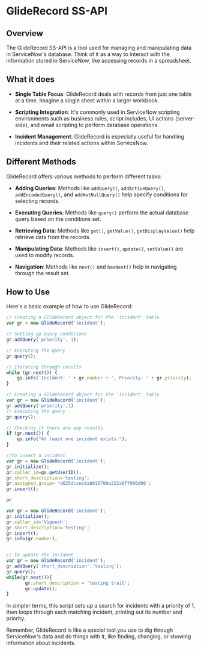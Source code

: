 # GlideRecord SS-API

## Overview

The GlideRecord SS-API is a tool used for managing and manipulating data in ServiceNow's database. Think of it as a way to interact with the information stored in ServiceNow, like accessing records in a spreadsheet.

## What it does

- **Single Table Focus**: GlideRecord deals with records from just one table at a time. Imagine a single sheet within a larger workbook.

- **Scripting Integration**: It's commonly used in ServiceNow scripting environments such as business rules, script includes, UI actions (server-side), and email scripting to perform database operations.

- **Incident Management**: GlideRecord is especially useful for handling incidents and their related actions within ServiceNow.

## Different Methods

GlideRecord offers various methods to perform different tasks:

- **Adding Queries**: Methods like `addQuery()`, `addActiveQuery()`, `addEncodedQuery()`, and `addNotNullQuery()` help specify conditions for selecting records.

- **Executing Queries**: Methods like `query()` perform the actual database query based on the conditions set.

- **Retrieving Data**: Methods like `get()`, `getValue()`, `getDisplayValue()` help retrieve data from the records.

- **Manipulating Data**: Methods like `insert()`, `update()`, `setValue()` are used to modify records.

- **Navigation**: Methods like `next()` and `hasNext()` help in navigating through the result set.

## How to Use

Here's a basic example of how to use GlideRecord:

```javascript
// Creating a GlideRecord object for the 'incident' table
var gr = new GlideRecord('incident');

// Setting up query conditions
gr.addQuery('priority', 1);

// Executing the query
gr.query();

// Iterating through results
while (gr.next()) {
    gs.info('Incident: ' + gr.number + ', Priority: ' + gr.priority);
}
```
```javascript
// Creating a GlideRecord object for the 'incident' table
var gr = new GlideRecord('incident');
gr.addQuery('priority',1)
// Executing the query
gr.query();

// Checking if there are any results
if (gr.next()) {
    gs.info("At least one incident exists.");
}
```
```javascript
//to insert a incident 
var gr = new GlideRecord('incident');
gr.initialize();
gr.caller_id=gs.getUserID();
gr.short_description='testing';
gr.assigned_group= 'd625dccec0a8016700a222a0f7900d06';
gr.insert();

or 

var gr = new GlideRecord('incident');
gr.initialize();
gr.caller_id='Vignesh';
gr.short_description='testing';
gr.insert();
gr.info(gr.number);


// to update the incident
var gr = new GlideRecord('incident');
gr.addQuery('short_description','testing');
gr.query();
while(gr.next()){
       gr.short_description = 'testing trail';
	   gr.update();
}
```


In simpler terms, this script sets up a search for incidents with a priority of 1, then loops through each matching incident, printing out its number and priority.

Remember, GlideRecord is like a special tool you use to dig through ServiceNow's data and do things with it, like finding, changing, or showing information about incidents.